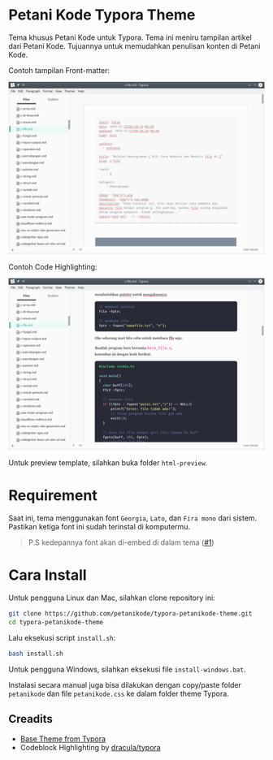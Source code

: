 # Petani Kode Typora Theme

Tema khusus Petani Kode untuk Typora. Tema ini meniru tampilan artikel dari
Petani Kode. Tujuannya untuk memudahkan penulisan konten di Petani Kode.

Contoh tampilan Front-matter:

![Demo tema](html-preview/screenshot/front-matter.png)

Contoh Code Highlighting:

![Demo tema](html-preview/screenshot/code-higlihghting.png)

Untuk preview template, silahkan buka folder `html-preview`.

# Requirement

Saat ini, tema menggunakan font `Georgia`, `Lato`, dan `Fira mono` dari sistem.
Pastikan ketiga font ini sudah terinstal di komputermu.

> P.S kedepannya font akan di-embed di dalam tema ([#1](../../issues/1))

# Cara Install

Untuk pengguna Linux dan Mac, silahkan clone repository ini:

```bash
git clone https://github.com/petanikode/typora-petanikode-theme.git
cd typora-petanikode-theme
```

Lalu eksekusi script `install.sh`:

```bash
bash install.sh
```

Untuk pengguna Windows, silahkan eksekusi file `install-windows.bat`.

Instalasi secara manual juga bisa dilakukan dengan copy/paste folder `petanikode`
dan file `petanikode.css` ke dalam folder theme Typora.

## Creadits

- [Base Theme from Typora](https://github.com/typora/typora-theme-toolkit)
- Codeblock Highlighting by [dracula/typora](https://github.com/dracula/typora)
